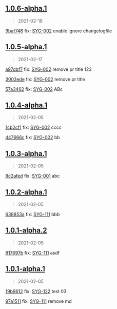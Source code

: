 
## [1.0.6-alpha.1]
> 2021-02-18

[9baf746](https://github.com/ookangzheng/test-action-semantic-release/commit/9baf746) fix: [SYG-002](https://coolbitx.atlassian.net/browse/SYG-002)   enable ignore changelogfile


[1.0.6-alpha.1]: https://github.com/ookangzheng/test-action-semantic-release/releases/tag/1.0.6-alpha.1


## [1.0.5-alpha.1]
> 2021-02-17

[a97dbf7](https://github.com/ookangzheng/test-action-semantic-release/commit/a97dbf7) fix: [SYG-002](https://coolbitx.atlassian.net/browse/SYG-002)   remove pr title 123

[3003ede](https://github.com/ookangzheng/test-action-semantic-release/commit/3003ede) fix: [SYG-002](https://coolbitx.atlassian.net/browse/SYG-002)   remove pr title

[57a3462](https://github.com/ookangzheng/test-action-semantic-release/commit/57a3462) fix: [SYG-002](https://coolbitx.atlassian.net/browse/SYG-002)   ABc


[1.0.5-alpha.1]: https://github.com/ookangzheng/test-action-semantic-release/releases/tag/1.0.5-alpha.1


## [1.0.4-alpha.1]
> 2021-02-05

[1cb2cf1](https://github.com/ookangzheng/test-action-semantic-release/commit/1cb2cf1) fix: [SYG-002](https://coolbitx.atlassian.net/browse/SYG-002)   cccc

[d47666c](https://github.com/ookangzheng/test-action-semantic-release/commit/d47666c) fix: [SYG-002](https://coolbitx.atlassian.net/browse/SYG-002)   bb


[1.0.4-alpha.1]: https://github.com/ookangzheng/test-action-semantic-release/releases/tag/1.0.4-alpha.1


## [1.0.3-alpha.1]
> 2021-02-05

[8c2afed](https://github.com/ookangzheng/test-action-semantic-release/commit/8c2afed) fix: [SYG-001](https://coolbitx.atlassian.net/browse/SYG-001)   abc


[1.0.3-alpha.1]: https://github.com/ookangzheng/test-action-semantic-release/releases/tag/1.0.3-alpha.1


## [1.0.2-alpha.1]
> 2021-02-05

[638853a](https://github.com/ookangzheng/test-action-semantic-release/commit/638853a) fix: [SYG-111](https://coolbitx.atlassian.net/browse/SYG-111)   bbb


[1.0.2-alpha.1]: https://github.com/ookangzheng/test-action-semantic-release/releases/tag/1.0.2-alpha.1


## [1.0.1-alpha.2]
> 2021-02-05

[817697b](https://github.com/ookangzheng/test-action-semantic-release/commit/817697b) fix: [SYG-111](https://coolbitx.atlassian.net/browse/SYG-111)   asdf


[1.0.1-alpha.2]: https://github.com/ookangzheng/test-action-semantic-release/releases/tag/1.0.1-alpha.2


## [1.0.1-alpha.1]
> 2021-02-05

[19b9612](https://github.com/ookangzheng/test-action-semantic-release/commit/19b9612) fix: [SYG-122](https://coolbitx.atlassian.net/browse/SYG-122)   test 03

[97a1511](https://github.com/ookangzheng/test-action-semantic-release/commit/97a1511) fix: [SYG-111](https://coolbitx.atlassian.net/browse/SYG-111)   remove md


[1.0.1-alpha.1]: https://github.com/ookangzheng/test-action-semantic-release/releases/tag/1.0.1-alpha.1
